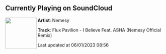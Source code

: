 ## Currently Playing on SoundCloud

[<img align="left" width="100" src="https://i1.sndcdn.com/artworks-9NJ5y6ui5I4uJjbM-RwgbZQ-t500x500.jpg">](https://soundcloud.com/nemesymusic/flux-pavilion-i-believe-feat-asha-nemesy-official-remix)

**Artist**: Nemesy 

**Track**: Flux Pavilion - I Believe Feat. ASHA (Nemesy Official Remix)

Last updated at 06/01/2023 08:56
